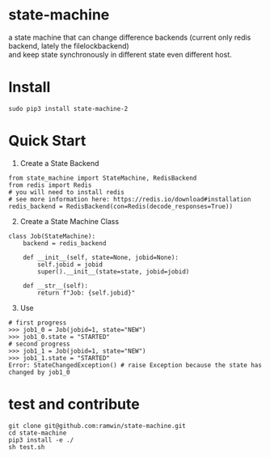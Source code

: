 # state-machine
a state machine that can change difference backends (current only redis backend, lately the filelockbackend)  
and keep state synchronously in different state even different host.

# Install
```
sudo pip3 install state-machine-2
```

# Quick Start
1. Create a State Backend
```
from state_machine import StateMachine, RedisBackend
from redis import Redis
# you will need to install redis
# see more information here: https://redis.io/download#installation
redis_backend = RedisBackend(con=Redis(decode_responses=True))
```
2. Create a State Machine Class
```
class Job(StateMachine):
    backend = redis_backend

    def __init__(self, state=None, jobid=None):
        self.jobid = jobid
        super().__init__(state=state, jobid=jobid)

    def __str__(self):
        return f"Job: {self.jobid}"
```
3. Use
```
# first progress
>>> job1_0 = Job(jobid=1, state="NEW")
>>> job1_0.state = "STARTED"
# second progress
>>> job1_1 = Job(jobid=1, state="NEW")
>>> job1_1.state = "STARTED"
Error: StateChangedException() # raise Exception because the state has changed by job1_0
```

# test and contribute
```
git clone git@github.com:ramwin/state-machine.git
cd state-machine
pip3 install -e ./
sh test.sh
```
